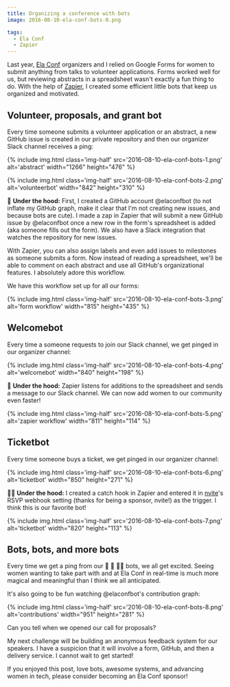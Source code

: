 ```yaml
---
title: Organizing a conference with bots
image: 2016-08-10-ela-conf-bots-0.png

tags:
  - Ela Conf
  - Zapier
---
```


Last year, [Ela Conf](https://elaconf.github.io/) organizers and I relied on Google Forms for women to submit anything from talks to volunteer applications. Forms worked well for us, but reviewing abstracts in a spreadsheet wasn't exactly a fun thing to do. With the help of [Zapier](https://zapier.com/), I created some efficient little bots that keep us organized and motivated.

## Volunteer, proposals, and grant bot

Every time someone submits a volunteer application or an abstract, a new GitHub issue is created in our private repository and then our organizer Slack channel receives a ping:

{% include img.html class='img-half' src='2016-08-10-ela-conf-bots-1.png' alt='abstract' width="1266" height="476" %}

{% include img.html class='img-half' src='2016-08-10-ela-conf-bots-2.png' alt='volunteerbot' width="842" height="310" %}

:raising_hand: **Under the hood:** First, I created a GitHub account @elaconfbot (to not inflate my GitHub graph, make it clear that I'm not creating new issues, and because bots are cute). I made a zap in Zapier that will submit a new GitHub issue by @elaconfbot once a new row in the form's spreadsheet is added (aka someone fills out the form). We also have a Slack integration that watches the repository for new issues.

With Zapier, you can also assign labels and even add issues to milestones as someone submits a form. Now instead of reading a spreadsheet, we'll be able to comment on each abstract and use all GitHub's organizational features. I absolutely adore this workflow.

We have this workflow set up for all our forms:

{% include img.html class='img-half' src='2016-08-10-ela-conf-bots-3.png' alt='form workflow' width="815" height="435" %}

## Welcomebot

Every time a someone requests to join our Slack channel, we get pinged in our organizer channel:

{% include img.html class='img-half' src='2016-08-10-ela-conf-bots-4.png' alt='welcomebot' width="840" height="198" %}

:wave: **Under the hood:** Zapier listens for additions to the spreadsheet and sends a message to our Slack channel. We can now add women to our community even faster!

{% include img.html class='img-half' src='2016-08-10-ela-conf-bots-5.png' alt='zapier workflow' width="811" height="114" %}

## Ticketbot

Every time someone buys a ticket, we get pinged in our organizer channel:

{% include img.html class='img-half' src='2016-08-10-ela-conf-bots-6.png' alt='ticketbot' width="850" height="271" %}

:ok_woman: **Under the hood:** I created a catch hook in Zapier and entered it in [nvite](https://nvite.com)'s RSVP webhook setting (thanks for being a sponsor, nvite!) as the trigger. I think this is our favorite bot!

{% include img.html class='img-half' src='2016-08-10-ela-conf-bots-7.png' alt='ticketbot' width="820" height="113" %}

## Bots, bots, and more bots

Every time we get a ping from our :raising_hand: :wave: :ok_woman: bots, we all get excited. Seeing women wanting to take part with and at Ela Conf in real-time is much more magical and meaningful than I think we all anticipated.

It's also going to be fun watching @elaconfbot's contribution graph:

{% include img.html class='img-half' src='2016-08-10-ela-conf-bots-8.png' alt='contributions' width="951" height="281" %}

Can you tell when we opened our call for proposals?

My next challenge will be building an anonymous feedback system for our speakers. I have a suspicion that it will involve a form, GitHub, and then a delivery service. I cannot wait to get started!

If you enjoyed this post, love bots, awesome systems, and advancing women in tech, please consider becoming an Ela Conf sponsor!
